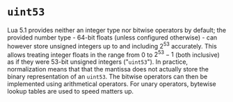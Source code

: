 # `uint53`

Lua 5.1 provides neither an integer type nor bitwise operators by default;
the provided number type - 64-bit floats (unless configured otherwise) - can however store unsigned integers up to and including $2^{53}$ accurately.
This allows treating integer floats in the range from $0$ to $2^{53} - 1$ (both inclusive) as if they were 53-bit unsigned integers ("`uint53`").
In practice, normalization means that that the mantissa does not actually store the binary representation of an `uint53`.
The bitwise operators can then be implemented using arithmetical operators. For unary operators, bytewise lookup tables are used to speed matters up.
